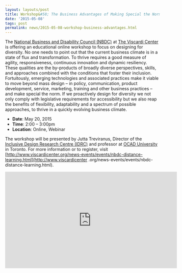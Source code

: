 ```yaml
---
layout: layouts/post
title: Workshop&#58; The Business Advantages of Making Special the Norm
date: '2015-05-08'
tags: post
permalink: news/2015-05-08-workshop-business-advantages.html
---
```

The [National Business and Disability Council (NBDC)](http://www.viscardicenter.org/services/nbdc/) at [The Viscardi Center](http://www.viscardicenter.org/) is offering an educational online workshop to focus on designing for diversity.
No one needs to point out that the current business climate is in a state of flux
and transformation. To thrive requires a good measure of agility, responsiveness,
continuous innovation and dynamic resiliency. These qualities are the by-products of
broadly diverse perspectives, skills, and approaches combined with the conditions
that foster their inclusion. Fortuitously, emerging technologies and associated
practices make it viable to move beyond mass design – in policy, communication,
product development, service, marketing, training and other business practices –
and make special the norm. If we proactively design for diversity we not only comply
with legislative requirements for accessibility but we also reap the benefits of
flexibility, adaptability and a spectrum of possible approaches, to thrive in a
quickly evolving business climate.

- **Date**: May 20, 2015
- **Time**: 2:00 – 3:00pm
- **Location**: Online, Webinar

The workshop will be presented by Jutta Treviranus, Director of the
[Inclusive Design Research Centre (IDRC)](http://idrc.ocadu.ca/)
and professor at [OCAD University](http://ocadu.ca) in Toronto.
For more information or to register, visit [http://www.viscardicenter.org/news-events/events/nbdc-distance-learning.html](http://www.viscardicenter
.org/news-events/events/nbdc-distance-learning.html).
<iframe width="560" height="315" src="https://www.youtube-nocookie.com/embed/cjXKHz
cQypw" frameborder="0" allow="autoplay; encrypted-media" allowfullscreen></iframe>
